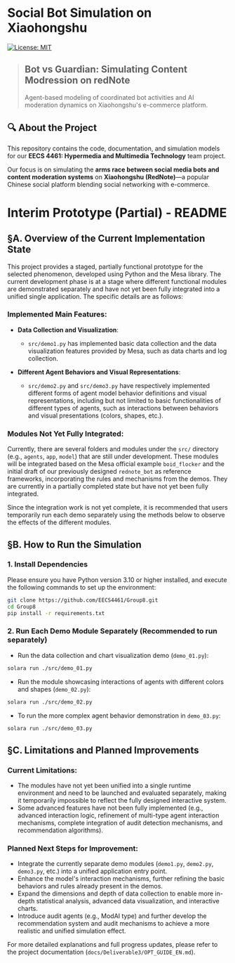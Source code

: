 # Social Bot Simulation on Xiaohongshu

[![License: MIT](https://img.shields.io/badge/License-MIT-yellow.svg)](https://opensource.org/licenses/MIT)

> ## Bot vs Guardian: Simulating Content Modression on redNote
>
> Agent-based modeling of coordinated bot activities and AI moderation dynamics on Xiaohongshu's e-commerce platform.

## 🔍 About the Project

This repository contains the code, documentation, and simulation models for our **EECS 4461: Hypermedia and Multimedia Technology** team project.

Our focus is on simulating the **arms race between social media bots and content moderation systems** on **Xiaohongshu (RedNote)**—a popular Chinese social platform blending social networking with e-commerce.

# Interim Prototype (Partial) - README

## §A. Overview of the Current Implementation State

This project provides a staged, partially functional prototype for the selected phenomenon, developed using Python and the Mesa library. The current development phase is at a stage where different functional modules are demonstrated separately and have not yet been fully integrated into a unified single application. The specific details are as follows:

### Implemented Main Features:

- **Data Collection and Visualization**:
  - `src/demo1.py` has implemented basic data collection and the data visualization features provided by Mesa, such as data charts and log collection.

- **Different Agent Behaviors and Visual Representations**:
  - `src/demo2.py` and `src/demo3.py` have respectively implemented different forms of agent model behavior definitions and visual representations, including but not limited to basic functionalities of different types of agents, such as interactions between behaviors and visual presentations (colors, shapes, etc.).

### Modules Not Yet Fully Integrated:

Currently, there are several folders and modules under the `src/` directory (e.g., `agents`, `app`, `model`) that are still under development. These modules will be integrated based on the Mesa official example `boid_flocker` and the initial draft of our previously designed `rednote_bot` as reference frameworks, incorporating the rules and mechanisms from the demos. They are currently in a partially completed state but have not yet been fully integrated.

Since the integration work is not yet complete, it is recommended that users temporarily run each demo separately using the methods below to observe the effects of the different modules.

## §B. How to Run the Simulation

### 1. Install Dependencies
Please ensure you have Python version 3.10 or higher installed, and execute the following commands to set up the environment:
```bash
git clone https://github.com/EECS4461/Group8.git
cd Group8
pip install -r requirements.txt
```

### 2. Run Each Demo Module Separately (Recommended to run separately)

- Run the data collection and chart visualization demo (`demo_01.py`):
```bash
solara run ./src/demo_01.py
```

- Run the module showcasing interactions of agents with different colors and shapes (`demo_02.py`):
```bash
solara run ./src/demo_02.py
```

- To run the more complex agent behavior demonstration in `demo_03.py`:
```bash
solara run ./src/demo_03.py
```

## §C. Limitations and Planned Improvements

### Current Limitations:

- The modules have not yet been unified into a single runtime environment and need to be launched and evaluated separately, making it temporarily impossible to reflect the fully designed interactive system.
- Some advanced features have not been fully implemented (e.g., advanced interaction logic, refinement of multi-type agent interaction mechanisms, complete integration of audit detection mechanisms, and recommendation algorithms).

### Planned Next Steps for Improvement:

- Integrate the currently separate demo modules (`demo1.py`, `demo2.py`, `demo3.py`, etc.) into a unified application entry point.
- Enhance the model's interaction mechanisms, further refining the basic behaviors and rules already present in the demos.
- Expand the dimensions and depth of data collection to enable more in-depth statistical analysis, advanced data visualization, and interactive charts.
- Introduce audit agents (e.g., ModAI type) and further develop the recommendation system and audit mechanisms to achieve a more realistic and unified simulation effect.

For more detailed explanations and full progress updates, please refer to the project documentation (`docs/Deliverable3/OPT_GUIDE_EN.md`).